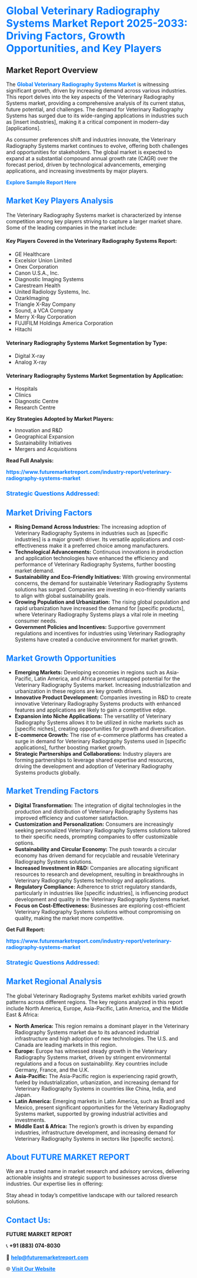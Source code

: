 <h1 style="color: #007BFF;">Global Veterinary Radiography Systems Market Report 2025-2033: Driving Factors, Growth Opportunities, and Key Players</h1>

<section id="overview">
<h2>Market Report Overview</h2>
<p>The <a href="https://www.futuremarketreport.com/industry-report/veterinary-radiography-systems-market" style="color: #007BFF; text-decoration: none;"><strong>Global Veterinary Radiography Systems Market</strong></a> is witnessing significant growth, driven by increasing demand across various industries. This report delves into the key aspects of the Veterinary Radiography Systems market, providing a comprehensive analysis of its current status, future potential, and challenges. The demand for Veterinary Radiography Systems has surged due to its wide-ranging applications in industries such as [insert industries], making it a critical component in modern-day [applications].</p>
<p>As consumer preferences shift and industries innovate, the Veterinary Radiography Systems market continues to evolve, offering both challenges and opportunities for stakeholders. The global market is expected to expand at a substantial compound annual growth rate (CAGR) over the forecast period, driven by technological advancements, emerging applications, and increasing investments by major players.</p>
</section>

<section id="overview">
<p><a href="https://www.futuremarketreport.com/request-sample/reportId=87204" style="color: #007BFF; text-decoration: none;"><strong>Explore Sample Report Here</strong></a></p>
</section>

<section id="key-players">
<h2 style="color: #007BFF;">Market Key Players Analysis</h2>
<p>The Veterinary Radiography Systems market is characterized by intense competition among key players striving to capture a larger market share. Some of the leading companies in the market include:</p>
<h4>Key Players Covered in the Veterinary Radiography Systems Report:</h4>
<ul><li>GE Healthcare</li><li>Excelsior Union Limited</li><li>Onex Corporation</li><li>Canon U.S.A., Inc.</li><li>Diagnostic Imaging Systems</li><li>Carestream Health</li><li>United Radiology Systems, Inc.</li><li>OzarkImaging</li><li>Triangle X-Ray Company</li><li>Sound, a VCA Company</li><li>Merry X-Ray Corporation</li><li>FUJIFILM Holdings America Corporation</li><li>Hitachi</li></ul>
<h4>Veterinary Radiography Systems Market Segmentation by Type:</h4>
<ul><li>Digital X-ray</li><li>Analog X-ray</li></ul>

<h4>Veterinary Radiography Systems Market Segmentation by Application:</h4>
<ul><li>Hospitals</li><li>Clinics</li><li>Diagnostic Centre</li><li>Research Centre</li></ul>
<p><strong>Key Strategies Adopted by Market Players:</strong></p>
<ul>
<li>Innovation and R&D</li>
<li>Geographical Expansion</li>
<li>Sustainability Initiatives</li>
<li>Mergers and Acquisitions</li>
</ul>
</section>

<section>
<p><strong>Read Full Analysis: </strong></p><a href="https://www.futuremarketreport.com/industry-report/veterinary-radiography-systems-market" style="color: #007BFF; text-decoration: none;"><strong>https://www.futuremarketreport.com/industry-report/veterinary-radiography-systems-market</strong></a>
<h3 style="color: #007BFF;">Strategic Questions Addressed:</h3>
</section>

<section id="driving-factors">
<h2 style="color: #007BFF;">Market Driving Factors</h2>
<ul>
<li><strong>Rising Demand Across Industries:</strong> The increasing adoption of Veterinary Radiography Systems in industries such as [specific industries] is a major growth driver. Its versatile applications and cost-effectiveness make it a preferred choice among manufacturers.</li>
<li><strong>Technological Advancements:</strong> Continuous innovations in production and application technologies have enhanced the efficiency and performance of Veterinary Radiography Systems, further boosting market demand.</li>
<li><strong>Sustainability and Eco-Friendly Initiatives:</strong> With growing environmental concerns, the demand for sustainable Veterinary Radiography Systems solutions has surged. Companies are investing in eco-friendly variants to align with global sustainability goals.</li>
<li><strong>Growing Population and Urbanization:</strong> The rising global population and rapid urbanization have increased the demand for [specific products], where Veterinary Radiography Systems plays a vital role in meeting consumer needs.</li>
<li><strong>Government Policies and Incentives:</strong> Supportive government regulations and incentives for industries using Veterinary Radiography Systems have created a conducive environment for market growth.</li>
</ul>
</section>

<section id="growth-opportunities">
<h2 style="color: #007BFF;">Market Growth Opportunities</h2>
<ul>
<li><strong>Emerging Markets:</strong> Developing economies in regions such as Asia-Pacific, Latin America, and Africa present untapped potential for the Veterinary Radiography Systems market. Increasing industrialization and urbanization in these regions are key growth drivers.</li>
<li><strong>Innovative Product Development:</strong> Companies investing in R&D to create innovative Veterinary Radiography Systems products with enhanced features and applications are likely to gain a competitive edge.</li>
<li><strong>Expansion into Niche Applications:</strong> The versatility of Veterinary Radiography Systems allows it to be utilized in niche markets such as [specific niches], creating opportunities for growth and diversification.</li>
<li><strong>E-commerce Growth:</strong> The rise of e-commerce platforms has created a surge in demand for Veterinary Radiography Systems used in [specific applications], further boosting market growth.</li>
<li><strong>Strategic Partnerships and Collaborations:</strong> Industry players are forming partnerships to leverage shared expertise and resources, driving the development and adoption of Veterinary Radiography Systems products globally.</li>
</ul>
</section>

<section id="trending-factors">
<h2 style="color: #007BFF;">Market Trending Factors</h2>
<ul>
<li><strong>Digital Transformation:</strong> The integration of digital technologies in the production and distribution of Veterinary Radiography Systems has improved efficiency and customer satisfaction.</li>
<li><strong>Customization and Personalization:</strong> Consumers are increasingly seeking personalized Veterinary Radiography Systems solutions tailored to their specific needs, prompting companies to offer customizable options.</li>
<li><strong>Sustainability and Circular Economy:</strong> The push towards a circular economy has driven demand for recyclable and reusable Veterinary Radiography Systems solutions.</li>
<li><strong>Increased Investment in R&D:</strong> Companies are allocating significant resources to research and development, resulting in breakthroughs in Veterinary Radiography Systems technology and applications.</li>
<li><strong>Regulatory Compliance:</strong> Adherence to strict regulatory standards, particularly in industries like [specific industries], is influencing product development and quality in the Veterinary Radiography Systems market.</li>
<li><strong>Focus on Cost-Effectiveness:</strong> Businesses are exploring cost-efficient Veterinary Radiography Systems solutions without compromising on quality, making the market more competitive.</li>
</ul>
</section>

<section>
<p><strong>Get Full Report: </strong></p><a href="https://www.futuremarketreport.com/industry-report/veterinary-radiography-systems-market" style="color: #007BFF; text-decoration: none;"><strong>https://www.futuremarketreport.com/industry-report/veterinary-radiography-systems-market</strong></a>
<h3 style="color: #007BFF;">Strategic Questions Addressed:</h3>
</section>


<section id="regional-analysis">
<h2 style="color: #007BFF;">Market Regional Analysis</h2>
<p>The global Veterinary Radiography Systems market exhibits varied growth patterns across different regions. The key regions analyzed in this report include North America, Europe, Asia-Pacific, Latin America, and the Middle East & Africa:</p>
<ul>
<li><strong>North America:</strong> This region remains a dominant player in the Veterinary Radiography Systems market due to its advanced industrial infrastructure and high adoption of new technologies. The U.S. and Canada are leading markets in this region.</li>
<li><strong>Europe:</strong> Europe has witnessed steady growth in the Veterinary Radiography Systems market, driven by stringent environmental regulations and a focus on sustainability. Key countries include Germany, France, and the U.K.</li>
<li><strong>Asia-Pacific:</strong> The Asia-Pacific region is experiencing rapid growth, fueled by industrialization, urbanization, and increasing demand for Veterinary Radiography Systems in countries like China, India, and Japan.</li>
<li><strong>Latin America:</strong> Emerging markets in Latin America, such as Brazil and Mexico, present significant opportunities for the Veterinary Radiography Systems market, supported by growing industrial activities and investments.</li>
<li><strong>Middle East & Africa:</strong> The region’s growth is driven by expanding industries, infrastructure development, and increasing demand for Veterinary Radiography Systems in sectors like [specific sectors].</li>
</ul>
</section>

<footer>
<h2 style="color: #007BFF;">About FUTURE MARKET REPORT</h2>
<p>We are a trusted name in market research and advisory services, delivering actionable insights and strategic support to businesses across diverse industries. Our expertise lies in offering:</p>

<p>Stay ahead in today’s competitive landscape with our tailored research solutions.</p>

<h2 style="color: #007BFF;">Contact Us:</h2>
<p><strong>FUTURE MARKET REPORT</strong></p>
<p>📞 <strong>+91 (883) 074-8030</strong></p>
<p>📧 <strong><a href="mailto:help@futuremarketreport.com" style="color: #007BFF;">help@futuremarketreport.com</a></strong></p>
<p>🌐 <strong><a href="https://www.futuremarketreport.com/" style="color: #007BFF;">Visit Our Website</a></strong></p>
</footer>
